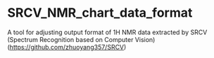 # SRCV_NMR_chart_data_format
A tool for adjusting output format of 1H NMR data extracted by SRCV (Spectrum Recognition based on Computer Vision) (https://github.com/zhuoyang357/SRCV)